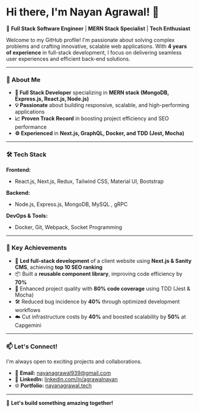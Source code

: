 # Hi there, I'm Nayan Agrawal! 👋  

🚀 **Full Stack Software Engineer** | **MERN Stack Specialist** | **Tech Enthusiast**  

Welcome to my GitHub profile! I'm passionate about solving complex problems and crafting innovative, scalable web applications. With **4 years of experience** in full-stack development, I focus on delivering seamless user experiences and efficient back-end solutions.  

---

### 🚀 About Me  
- **🔧 Full Stack Developer** specializing in **MERN stack (MongoDB, Express.js, React.js, Node.js)**  
- **💡 Passionate** about building responsive, scalable, and high-performing applications  
- **📈 Proven Track Record** in boosting project efficiency and SEO performance  
- **⚙️ Experienced** in **Next.js, GraphQL, Docker, and TDD (Jest, Mocha)**  

---

### 🛠️ Tech Stack  
**Frontend:**  
- React.js, Next.js, Redux, Tailwind CSS, Material UI, Bootstrap  

**Backend:**  
- Node.js, Express.js, MongoDB, MySQL , gRPC

**DevOps & Tools:**  
- Docker, Git, Webpack, Socket Programming  

---

### 🔑 Key Achievements  
- 🚀 **Led full-stack development** of a client website using **Next.js & Sanity CMS**, achieving **top 10 SEO ranking**  
- 📦 Built a **reusable component library**, improving code efficiency by **70%**  
- 🧪 Enhanced project quality with **80% code coverage** using TDD (Jest & Mocha)  
- 🛠️ Reduced bug incidence by **40%** through optimized development workflows  
- ☁️ Cut infrastructure costs by **40%** and boosted scalability by **50%** at Capgemini  

---

### 📫 Let's Connect!  
I'm always open to exciting projects and collaborations.  
- 📩 **Email:** [nayanagrawal939@gmail.com](mailto:nayanagrawal939@gmail.com)  
- 💼 **LinkedIn:** [linkedin.com/in/agrawalnayan](https://linkedin.com/in/agrawalnayan)  
- 🌐 **Portfolio:** [nayanagrawal.tech](https://www.nayanagrawal.tech)  

---

🚀 **Let's build something amazing together!**  
